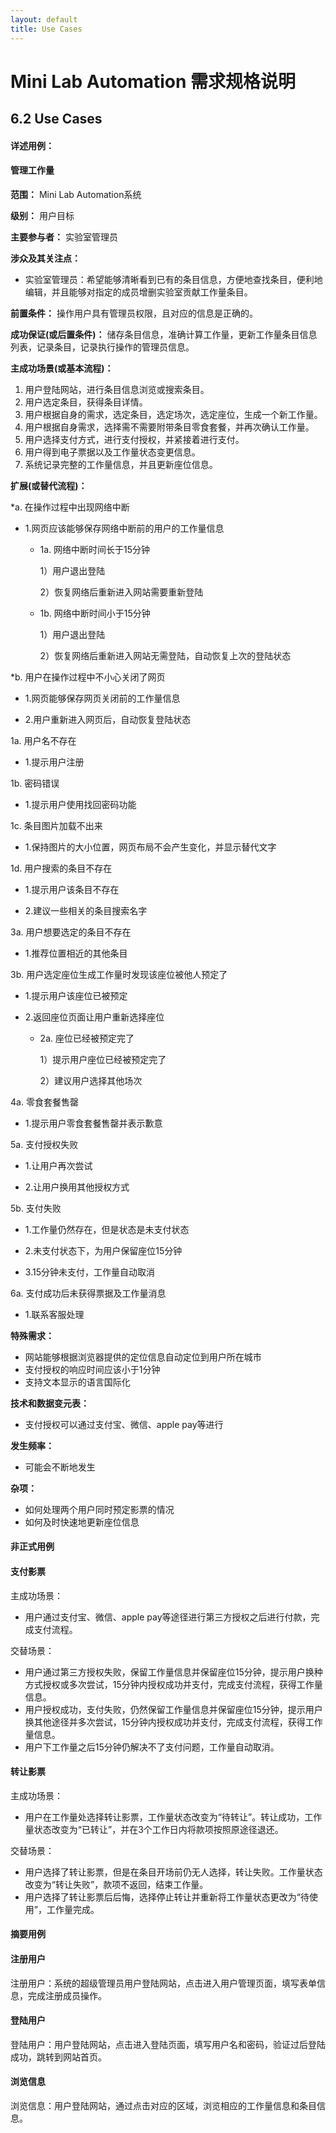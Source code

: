 ```yaml
---
layout: default
title: Use Cases
---
```

# Mini Lab Automation 需求规格说明

## 6.2 Use Cases

#### 详述用例：

#### 管理工作量
**范围：** Mini Lab Automation系统

**级别：** 用户目标

**主要参与者：** 实验室管理员

**涉众及其关注点：**
  - 实验室管理员：希望能够清晰看到已有的条目信息，方便地查找条目，便利地编辑，并且能够对指定的成员增删实验室贡献工作量条目。

**前置条件：** 操作用户具有管理员权限，且对应的信息是正确的。

**成功保证(或后置条件)：** 储存条目信息，准确计算工作量，更新工作量条目信息列表，记录条目，记录执行操作的管理员信息。

**主成功场景(或基本流程)：**
1. 用户登陆网站，进行条目信息浏览或搜索条目。
2. 用户选定条目，获得条目详情。
3. 用户根据自身的需求，选定条目，选定场次，选定座位，生成一个新工作量。
4. 用户根据自身需求，选择需不需要附带条目零食套餐，并再次确认工作量。
5. 用户选择支付方式，进行支付授权，并紧接着进行支付。
6. 用户得到电子票据以及工作量状态变更信息。
7. 系统记录完整的工作量信息，并且更新座位信息。

**扩展(或替代流程)：**

*a. 在操作过程中出现网络中断

- 1.网页应该能够保存网络中断前的用户的工作量信息

  - 1a. 网络中断时间长于15分钟

     1）用户退出登陆

     2）恢复网络后重新进入网站需要重新登陆

  - 1b. 网络中断时间小于15分钟

    1）用户退出登陆

    2）恢复网络后重新进入网站无需登陆，自动恢复上次的登陆状态

*b. 用户在操作过程中不小心关闭了网页

  - 1.网页能够保存网页关闭前的工作量信息

  - 2.用户重新进入网页后，自动恢复登陆状态

1a. 用户名不存在

- 1.提示用户注册

1b. 密码错误

- 1.提示用户使用找回密码功能

1c. 条目图片加载不出来

- 1.保持图片的大小位置，网页布局不会产生变化，并显示替代文字

1d. 用户搜索的条目不存在

- 1.提示用户该条目不存在

- 2.建议一些相关的条目搜索名字

3a. 用户想要选定的条目不存在

- 1.推荐位置相近的其他条目

3b. 用户选定座位生成工作量时发现该座位被他人预定了

- 1.提示用户该座位已被预定

- 2.返回座位页面让用户重新选择座位

  - 2a. 座位已经被预定完了

    1）提示用户座位已经被预定完了

    2）建议用户选择其他场次

4a. 零食套餐售罄

  - 1.提示用户零食套餐售罄并表示歉意

5a. 支付授权失败

  - 1.让用户再次尝试

  - 2.让用户换用其他授权方式

5b. 支付失败

  - 1.工作量仍然存在，但是状态是未支付状态

  - 2.未支付状态下，为用户保留座位15分钟

  - 3.15分钟未支付，工作量自动取消

6a. 支付成功后未获得票据及工作量消息

  - 1.联系客服处理


**特殊需求：**
- 网站能够根据浏览器提供的定位信息自动定位到用户所在城市
- 支付授权的响应时间应该小于1分钟
- 支持文本显示的语言国际化

**技术和数据变元表：**
- 支付授权可以通过支付宝、微信、apple pay等进行

**发生频率：**
- 可能会不断地发生

**杂项：**
- 如何处理两个用户同时预定影票的情况
- 如何及时快速地更新座位信息

#### 非正式用例

#### 支付影票

主成功场景：

- 用户通过支付宝、微信、apple pay等途径进行第三方授权之后进行付款，完成支付流程。

交替场景：

- 用户通过第三方授权失败，保留工作量信息并保留座位15分钟，提示用户换种方式授权或多次尝试，15分钟内授权成功并支付，完成支付流程，获得工作量信息。
- 用户授权成功，支付失败，仍然保留工作量信息并保留座位15分钟，提示用户换其他途径并多次尝试，15分钟内授权成功并支付，完成支付流程，获得工作量信息。
- 用户下工作量之后15分钟仍解决不了支付问题，工作量自动取消。

#### 转让影票

主成功场景：

- 用户在工作量处选择转让影票，工作量状态改变为“待转让”。转让成功，工作量状态改变为“已转让”，并在3个工作日内将款项按照原途径退还。

交替场景：

- 用户选择了转让影票，但是在条目开场前仍无人选择，转让失败。工作量状态改变为“转让失败”，款项不返回，结束工作量。
- 用户选择了转让影票后后悔，选择停止转让并重新将工作量状态更改为“待使用”，工作量完成。

#### 摘要用例

#### 注册用户
注册用户：系统的超级管理员用户登陆网站，点击进入用户管理页面，填写表单信息，完成注册成员操作。

#### 登陆用户
登陆用户：用户登陆网站，点击进入登陆页面，填写用户名和密码，验证过后登陆成功，跳转到网站首页。

#### 浏览信息
浏览信息：用户登陆网站，通过点击对应的区域，浏览相应的工作量信息和条目信息。